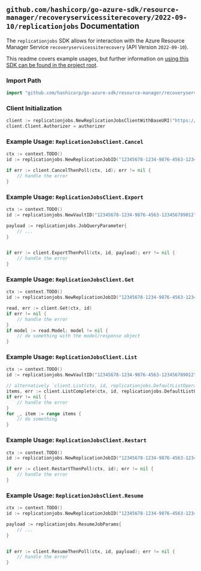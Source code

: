 
## `github.com/hashicorp/go-azure-sdk/resource-manager/recoveryservicessiterecovery/2022-09-10/replicationjobs` Documentation

The `replicationjobs` SDK allows for interaction with the Azure Resource Manager Service `recoveryservicessiterecovery` (API Version `2022-09-10`).

This readme covers example usages, but further information on [using this SDK can be found in the project root](https://github.com/hashicorp/go-azure-sdk/tree/main/docs).

### Import Path

```go
import "github.com/hashicorp/go-azure-sdk/resource-manager/recoveryservicessiterecovery/2022-09-10/replicationjobs"
```


### Client Initialization

```go
client := replicationjobs.NewReplicationJobsClientWithBaseURI("https://management.azure.com")
client.Client.Authorizer = authorizer
```


### Example Usage: `ReplicationJobsClient.Cancel`

```go
ctx := context.TODO()
id := replicationjobs.NewReplicationJobID("12345678-1234-9876-4563-123456789012", "example-resource-group", "resourceValue", "jobValue")

if err := client.CancelThenPoll(ctx, id); err != nil {
	// handle the error
}
```


### Example Usage: `ReplicationJobsClient.Export`

```go
ctx := context.TODO()
id := replicationjobs.NewVaultID("12345678-1234-9876-4563-123456789012", "example-resource-group", "resourceValue")

payload := replicationjobs.JobQueryParameter{
	// ...
}


if err := client.ExportThenPoll(ctx, id, payload); err != nil {
	// handle the error
}
```


### Example Usage: `ReplicationJobsClient.Get`

```go
ctx := context.TODO()
id := replicationjobs.NewReplicationJobID("12345678-1234-9876-4563-123456789012", "example-resource-group", "resourceValue", "jobValue")

read, err := client.Get(ctx, id)
if err != nil {
	// handle the error
}
if model := read.Model; model != nil {
	// do something with the model/response object
}
```


### Example Usage: `ReplicationJobsClient.List`

```go
ctx := context.TODO()
id := replicationjobs.NewVaultID("12345678-1234-9876-4563-123456789012", "example-resource-group", "resourceValue")

// alternatively `client.List(ctx, id, replicationjobs.DefaultListOperationOptions())` can be used to do batched pagination
items, err := client.ListComplete(ctx, id, replicationjobs.DefaultListOperationOptions())
if err != nil {
	// handle the error
}
for _, item := range items {
	// do something
}
```


### Example Usage: `ReplicationJobsClient.Restart`

```go
ctx := context.TODO()
id := replicationjobs.NewReplicationJobID("12345678-1234-9876-4563-123456789012", "example-resource-group", "resourceValue", "jobValue")

if err := client.RestartThenPoll(ctx, id); err != nil {
	// handle the error
}
```


### Example Usage: `ReplicationJobsClient.Resume`

```go
ctx := context.TODO()
id := replicationjobs.NewReplicationJobID("12345678-1234-9876-4563-123456789012", "example-resource-group", "resourceValue", "jobValue")

payload := replicationjobs.ResumeJobParams{
	// ...
}


if err := client.ResumeThenPoll(ctx, id, payload); err != nil {
	// handle the error
}
```

